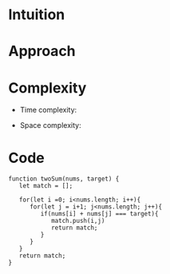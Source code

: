 # Intuition
<!-- Describe your first thoughts on how to solve this problem. -->

# Approach
<!-- Describe your approach to solving the problem. -->

# Complexity
- Time complexity:
<!-- Add your time complexity here, e.g. $$O(n)$$ -->

- Space complexity:
<!-- Add your space complexity here, e.g. $$O(n)$$ -->

# Code
```
function twoSum(nums, target) {
   let match = [];

   for(let i =0; i<nums.length; i++){
      for(let j = i+1; j<nums.length; j++){
         if(nums[i] + nums[j] === target){
            match.push(i,j)
            return match;
         }
      }
   }
   return match;
}
```